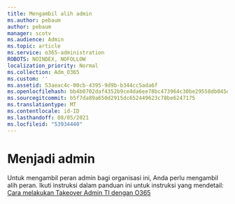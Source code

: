```yaml
---
title: Mengambil alih admin
ms.author: pebaum
author: pebaum
manager: scotv
ms.audience: Admin
ms.topic: article
ms.service: o365-administration
ROBOTS: NOINDEX, NOFOLLOW
localization_priority: Normal
ms.collection: Adm_O365
ms.custom: ''
ms.assetid: 53aeac4c-00cb-4395-9d9b-b344cc5ada6f
ms.openlocfilehash: bb4b0702daf4352b9ce4da6ee78bc473964c30be29558db045d53821f6b035fe
ms.sourcegitcommit: b5f7da89a650d2915dc652449623c78be6247175
ms.translationtype: MT
ms.contentlocale: id-ID
ms.lasthandoff: 08/05/2021
ms.locfileid: "53934440"
---
```

# <a name="become-an-admin"></a>Menjadi admin

Untuk mengambil peran admin bagi organisasi ini, Anda perlu mengambil alih peran. Ikuti instruksi dalam panduan ini untuk instruksi yang mendetail: [Cara melakukan Takeover Admin TI dengan O365](https://powerbi.microsoft.com/pt-pt/blog/how-to-perform-an-it-admin-takeover-with-o365/)
